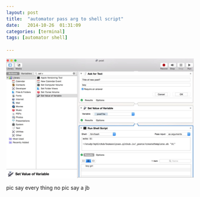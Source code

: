 ```yaml
---
layout: post
title:  "automator pass arg to shell script"
date:   2014-10-26	01:31:09
categories: [terminal]
tags: [automator shell]

---
```


![image](https://raw.githubusercontent.com/bumaociyuan/bumaociyuan.github.io/master/_resources/2014/10/26/1.jpg)

pic say every thing
no pic say a jb